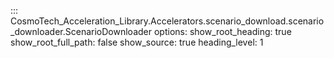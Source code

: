 ::: CosmoTech_Acceleration_Library.Accelerators.scenario_download.scenario_downloader.ScenarioDownloader
    options:
        show_root_heading: true
        show_root_full_path: false
        show_source: true
        heading_level: 1


